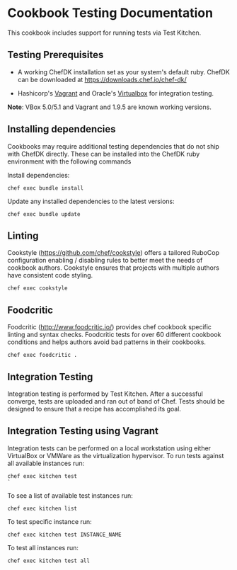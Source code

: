 # Cookbook Testing Documentation

This cookbook includes support for running tests via Test Kitchen.

## Testing Prerequisites

* A working ChefDK installation set as your system's default ruby. ChefDK can be downloaded at <https://downloads.chef.io/chef-dk/>

* Hashicorp's [Vagrant](https://www.vagrantup.com/downloads.html) and Oracle's [Virtualbox](https://www.virtualbox.org/wiki/Downloads) for integration testing.

**Note**: VBox 5.0/5.1 and Vagrant and 1.9.5 are known working versions.

## Installing dependencies

Cookbooks may require additional testing dependencies that do not ship with ChefDK directly. These can be installed into the ChefDK ruby environment with the following commands

Install dependencies:

```shell
chef exec bundle install
```

Update any installed dependencies to the latest versions:

```shell
chef exec bundle update
```

## Linting

Cookstyle (<https://github.com/chef/cookstyle>) offers a tailored RuboCop configuration enabling / disabling rules to better meet the needs of cookbook authors. Cookstyle ensures that projects with multiple authors have consistent code styling.

```shell
chef exec cookstyle
```

## Foodcritic

Foodcritic (<http://www.foodcritic.io/>) provides chef cookbook specific linting and syntax checks. Foodcritic tests for over 60 different cookbook conditions and helps authors avoid bad patterns in their cookbooks.

```shell
chef exec foodcritic .
```

## Integration Testing

Integration testing is performed by Test Kitchen. After a successful converge, tests are uploaded and ran out of band of Chef. Tests should be designed to ensure that a recipe has accomplished its goal.

## Integration Testing using Vagrant

Integration tests can be performed on a local workstation using either VirtualBox or VMWare as the virtualization hypervisor. To run tests against all available instances run:

```shell
chef exec kitchen test
`
```

To see a list of available test instances run:

```shell
chef exec kitchen list
```

To test specific instance run:

```shell
chef exec kitchen test INSTANCE_NAME
```

To test all instances run:

```shell
chef exec kitchen test all
```

